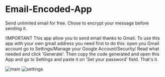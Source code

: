# Email-Encoded-App
Send unlimited email for free. Chose to encrypt your message before sending it.

!IMPORTANT
This app allow you to send email thanks to Gmail. To use this app with your own gmail address you need first to do this:
open you Gmail account go to Settings/Manage your Google Account/Security/
Read what needed and click 'Generate'.
Then copy the code generated and open this App and go to Settings and paste it on 'Set your password' field.
That's it.

![main](https://user-images.githubusercontent.com/99616084/158219582-2c095797-64f2-4870-943b-44348b605e61.jpg)
![settings](https://user-images.githubusercontent.com/99616084/158219654-31001aeb-dcb8-4e01-827f-af9668beb4d9.jpg)
